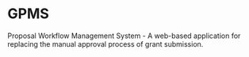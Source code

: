 # GPMS
Proposal Workflow Management System - A web-based application for replacing the manual approval process of grant submission.